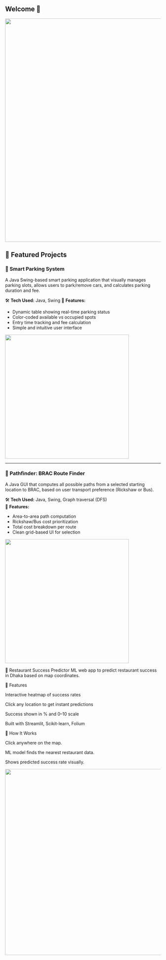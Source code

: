 

<p align="center">
  <h2 align="left">Welcome 🖤</h2>
 <img src="https://github.com/user-attachments/assets/d856696b-a288-4015-b733-b0efb7e59973"width="720px"  />
</p>



## 🚀 Featured Projects

### 🔹 Smart Parking System 
A Java Swing-based smart parking application that visually manages parking slots, allows users to park/remove cars, and calculates parking duration and fee.

🛠 **Tech Used:** Java, Swing 
🎯 **Features:**
- Dynamic table showing real-time parking status
- Color-coded available vs occupied spots
- Entry time tracking and fee calculation
- Simple and intuitive user interface
<img src="https://github.com/user-attachments/assets/23501119-ba8a-4181-89b8-2e06fba8ce24" width="400"/>



---

### 🔹 Pathfinder: BRAC Route Finder  
A Java GUI that computes all possible paths from a selected starting location to BRAC, based on user transport preference (Rickshaw or Bus).

🛠 **Tech Used:** Java, Swing, Graph traversal (DFS)  
🎯 **Features:**
- Area-to-area path computation
- Rickshaw/Bus cost prioritization
- Total cost breakdown per route
- Clean grid-based UI for selection

<img src="https://github.com/user-attachments/assets/8c9e22db-54df-41d7-95b3-2c27b179d446" width="400"/>


📍 Restaurant Success Predictor
ML web app to predict restaurant success in Dhaka based on map coordinates.

🔹 Features

Interactive heatmap of success rates

Click any location to get instant predictions

Success shown in % and 0–10 scale

Built with Streamlit, Scikit-learn, Folium

🔹 How It Works

Click anywhere on the map.

ML model finds the nearest restaurant data.

Shows predicted success rate visually.


<img src="https://github.com/user-attachments/assets/f18161ae-3f16-450a-9dce-47a97c454802" width="600"/>

